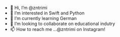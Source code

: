 - 👋 Hi, I’m @zntrimi
- 👀 I’m interested in Swift and Python
- 🌱 I’m currently learning German
- 💞️ I’m looking to collaborate on educational indutry
- 📫 How to reach me ...@zntrimi on Instagram!

<!---
zntrimi/zntrimi is a ✨ special ✨ repository because its `README.md` (this file) appears on your GitHub profile.
You can click the Preview link to take a look at your changes.
--->
